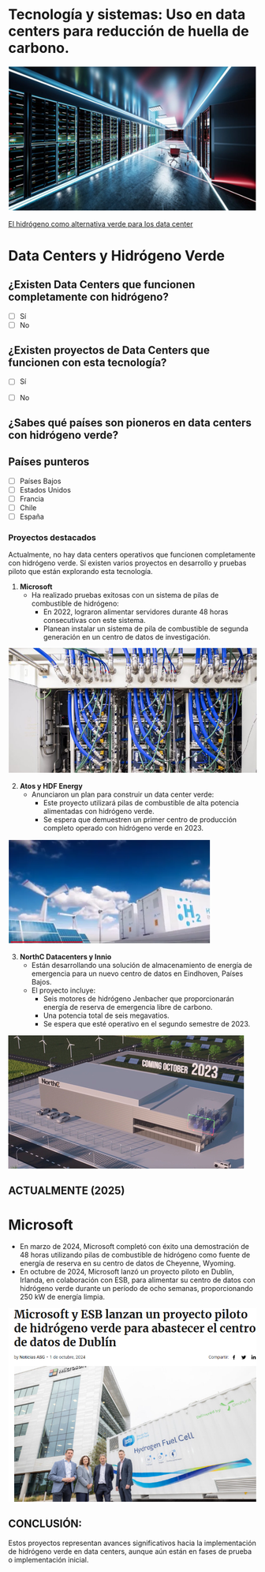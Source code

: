 # Tecnología y sistemas: Uso en data centers para reducción de huella de carbono.
![datacenter0](img/datacenter0.png)

[El hidrógeno como alternativa verde para los data center](https://felipebenjumeallorente.com/el-hidrogeno-como-alternativa-verde-para-los-data-center/)


# Data Centers y Hidrógeno Verde
## ¿Existen Data Centers que funcionen completamente con hidrógeno?

- [ ] Sí
- [ ] No

## ¿Existen proyectos de Data Centers que funcionen con esta tecnología?

- [ ] Sí
- [ ] No


## ¿Sabes qué países son pioneros en data centers con hidrógeno verde?

## Países punteros

- [ ] Países Bajos
- [ ] Estados Unidos
- [ ] Francia
- [ ] Chile
- [ ] España

### Proyectos destacados

Actualmente, no hay data centers operativos que funcionen completamente con hidrógeno verde.
Sí existen varios proyectos en desarrollo y pruebas piloto que están explorando esta tecnología.

1. **Microsoft**
   - Ha realizado pruebas exitosas con un sistema de pilas de combustible de hidrógeno:
     - En 2022, lograron alimentar servidores durante 48 horas consecutivas con este sistema.
     - Planean instalar un sistema de pila de combustible de segunda generación en un centro de datos de investigación.

![datacenter1](img/datacenter1.png)

2. **Atos y HDF Energy**
   - Anunciaron un plan para construir un data center verde:
     - Este proyecto utilizará pilas de combustible de alta potencia alimentadas con hidrógeno verde.
     - Se espera que demuestren un primer centro de producción completo operado con hidrógeno verde en 2023.
       
![datacenter2](img/datacenter2.png)

3. **NorthC Datacenters y Innio**
   - Están desarrollando una solución de almacenamiento de energía de emergencia para un nuevo centro de datos en Eindhoven, Países Bajos.
   - El proyecto incluye:
     - Seis motores de hidrógeno Jenbacher que proporcionarán energía de reserva de emergencia libre de carbono.
     - Una potencia total de seis megavatios.
     - Se espera que esté operativo en el segundo semestre de 2023.

![datacenter3](img/datacenter3.png)


## ACTUALMENTE (2025)

# Microsoft
- En marzo de 2024, Microsoft completó con éxito una demostración de 48 horas utilizando pilas de combustible de hidrógeno como fuente de energía de reserva en su centro de datos de Cheyenne, Wyoming.
- En octubre de 2024, Microsoft lanzó un proyecto piloto en Dublín, Irlanda, en colaboración con ESB, para alimentar su centro de datos con hidrógeno verde durante un período de ocho semanas, proporcionando 250 kW de energía limpia.

![datacenter1](img/datacenter4.png)




## CONCLUSIÓN:
Estos proyectos representan avances significativos hacia la implementación de hidrógeno verde en data centers, aunque aún están en fases de prueba o implementación inicial.

